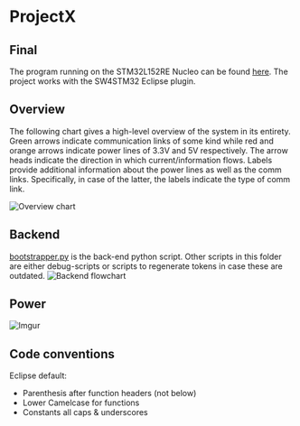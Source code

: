 # ProjectX

## Final
The program running on the STM32L152RE Nucleo can be found [here](Final). The project works with the SW4STM32 Eclipse plugin.

## Overview
The following chart gives a high-level overview of the system in its entirety. Green arrows indicate communication links of some kind while red and orange arrows indicate power lines of 3.3V and 5V respectively. The arrow heads indicate the direction in which current/information flows. Labels provide additional information about the power lines as well as the comm links. Specifically, in case of the latter, the labels indicate the type of comm link.

![Overview chart](https://i.imgur.com/Z7YOUQ6.png)

## Backend
[bootstrapper.py](Backend/bootstrapper.py) is the back-end python script. Other scripts in this folder are either debug-scripts or scripts to regenerate tokens in case these are outdated.
![Backend flowchart](https://i.imgur.com/xDnhAh0.png)

## Power

![Imgur](https://i.imgur.com/YsSOBOx.png)

## Code conventions
Eclipse default:
* Parenthesis after function headers (not below)
* Lower Camelcase for functions
* Constants all caps & underscores
